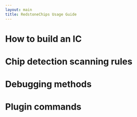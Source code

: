 ```yaml
---
layout: main
title: RedstoneChips Usage Guide
---
```


How to build an IC
===================



Chip detection scanning rules
=============================



Debugging methods
=================



Plugin commands
===============

